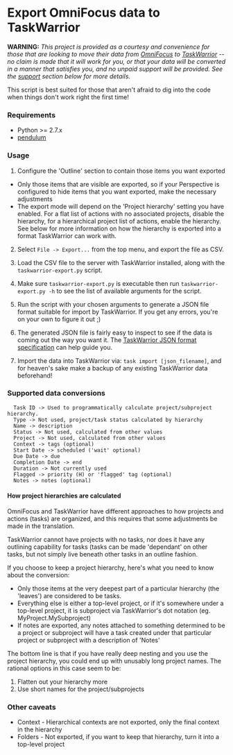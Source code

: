 # Export OmniFocus data to TaskWarrior

**WARNING:** *This project is provided as a courtesy and convenience for those
that are looking to move their data from
[OmniFocus](https://www.omnigroup.com/omnifocus) to
[TaskWarrior](https://taskwarrior.org) -- no claim is made that it will work
for you, or that your data will be converted in a manner that satisfies you,
and no unpaid support will be provided. See the [support](#support) section
below for more details.*

This script is best suited for those that aren't afraid to dig into the code
when things don't work right the first time!

### Requirements

 * Python >= 2.7.x
 * [pendulum](https://pendulum.eustace.io/)

### Usage

 1. Configure the 'Outline' section to contain those items you want exported
   * Only those items that are visible are exported, so if your Perspective is
     configured to hide items that you want exported, make the necessary
     adjustments
   * The export mode will depend on the 'Project hierarchy' setting you have
     enabled. For a flat list of actions with no associated projects, disable
     the hierarchy, for a hierarchical project list of actions, enable the
     hierarchy. See below for more information on how the hierarchy is exported
     into a format TaskWarrior can work with.

 2. Select ```File -> Export...``` from the top menu, and export the file as
    CSV.

 3. Load the CSV file to the server with TaskWarrior installed, along with the
    ```taskwarrior-export.py``` script.

 4. Make sure ```taskwarrior-export.py``` is executable then run
    ```taskwarrior-export.py -h``` to see the list of available arguments
    for the script.

 5. Run the script with your chosen arguments to generate a JSON file format
    suitable for import by TaskWarrior. If you get any errors, you're on your
    own to figure it out ;)

 6. The generated JSON file is fairly easy to inspect to see if the data is
    coming out the way you want it. The
    [TaskWarrior JSON format specification](https://taskwarrior.org/docs/design/task.html)
    can help guide you.

 7. Import the data into TaskWarrior via: ```task import [json_filename]```,
    and for heaven's sake make a backup of any existing TaskWarrior data
    beforehand!

### Supported data conversions

```
  Task ID -> Used to programmatically calculate project/subproject hierarchy.
  Type -> Not used, project/task status calculated by hierarchy
  Name -> description
  Status -> Not used, calculated from other values
  Project -> Not used, calculated from other values
  Context -> tags (optional)
  Start Date -> scheduled ('wait' optional)
  Due Date -> due
  Completion Date -> end
  Duration -> Not currently used
  Flagged -> priority (H) or 'flagged' tag (optional)
  Notes -> notes (optional)
```

#### How project hierarchies are calculated

OmniFocus and TaskWarrior have different approaches to how projects and
actions (tasks) are organized, and this requires that some adjustments
be made in the translation.

TaskWarrior cannot have projects with no tasks, nor does it have any
outlining capability for tasks (tasks can be made 'dependant' on other tasks,
but not simply live beneath other tasks in an outline fashion.

If you choose to keep a project hierarchy, here's what you need to know about
the conversion:

 * Only those items at the very deepest part of a particular hierarchy (the
   'leaves') are considered to be tasks.
 * Everything else is either a top-level project, or if it's somewhere under
   a top-level project, it is subproject via TaskWarrior's dot notation
   (eg. MyProject.MySubproject)
 * If notes are exported, any notes attached to something determined to be a
   project or subproject will have a task created under that particular project
   or subproject with a description of 'Notes'

The bottom line is that if you have really deep nesting and you use the
project hierarchy, you could end up with unusably long project names. The
rational options in this case seem to be:

 1. Flatten out your hierarchy more
 2. Use short names for the project/subprojects

### Other caveats

 * Context - Hierarchical contexts are not exported, only the final context in the hierarchy
 * Folders - Not exported, if you want to keep that hierarchy, turn it into a top-level project

